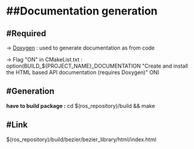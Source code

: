 ##Documentation generation
=========

#Required
-------------

 -> [Doxygen](http://www.stack.nl/~dimitri/doxygen/) : used to generate documentation as from code

 -> Flag "ON" in CMakeList.txt : 
		option(BUILD_${PROJECT_NAME}_DOCUMENTATION "Create and install the HTML based API documentation (requires Doxygen)" ON)


#Generation
-------------

**have to build package :**
cd $(ros_repository)/build && make


#Link 
-------------

$(ros_repository)/build/bezier/bezier_library/html/index.html

